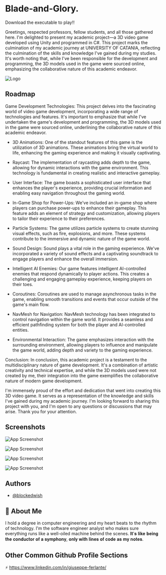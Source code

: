 
# Blade-and-Glory. 
Download the executable to play!!

Greetings, respected professors, fellow students, and all those gathered here. I'm delighted to present my academic project—a 3D video game developed using Unity and programmed in C#. This project marks the culmination of my academic journey at UNIVERSITY OF CATANIA, reflecting the culmination of the skills and knowledge I've gained during my studies. It's worth noting that, while I've been responsible for the development and programming, the 3D models used in the game were sourced online, emphasizing the collaborative nature of this academic endeavor.




![Logo](https://i.ibb.co/7WY0PxS/Screenshot-2023-11-01-4.png)



## Roadmap
Game Development Technologies:
This project delves into the fascinating world of video game development, incorporating a wide range of technologies and features. It's important to emphasize that while I've undertaken the game's development and programming, the 3D models used in the game were sourced online, underlining the collaborative nature of this academic endeavor.

- 3D Animations:
One of the standout features of this game is the utilization of 3D animations. These animations bring the virtual world to life, enhancing the gaming experience and making it visually captivating.

- Raycast:
The implementation of raycasting adds depth to the game, allowing for dynamic interactions with the game environment. This technology is fundamental in creating realistic and interactive gameplay.

- User Interface:
The game boasts a sophisticated user interface that enhances the player's experience, providing crucial information and enabling easy navigation throughout the gaming world.

- In-Game Shop for Power-Ups:
We've included an in-game shop where players can purchase power-ups to enhance their gameplay. This feature adds an element of strategy and customization, allowing players to tailor their experience to their preferences.

- Particle Systems:
The game utilizes particle systems to create stunning visual effects, such as fire, explosions, and more. These systems contribute to the immersive and dynamic nature of the game world.

- Sound Design:
Sound plays a vital role in the gaming experience. We've incorporated a variety of sound effects and a captivating soundtrack to engage players and enhance the overall immersion.

- Intelligent AI Enemies:
Our game features intelligent AI-controlled enemies that respond dynamically to player actions. This creates a challenging and engaging gameplay experience, keeping players on their toes.

- Coroutines:
Coroutines are used to manage asynchronous tasks in the game, enabling smooth transitions and events that occur outside of the game's main flow.

- NavMesh for Navigation:
NavMesh technology has been integrated to control navigation within the game world. It provides a seamless and efficient pathfinding system for both the player and AI-controlled entities.

- Environmental Interaction:
The game emphasizes interaction with the surrounding environment, allowing players to influence and manipulate the game world, adding depth and variety to the gaming experience.



Conclusion:
In conclusion, this academic project is a testament to the multidisciplinary nature of game development. It's a combination of artistic creativity and technical expertise, and while the 3D models used were not created by me, their integration into the game exemplifies the collaborative nature of modern game development.

I'm immensely proud of the effort and dedication that went into creating this 3D video game. It serves as a representation of the knowledge and skills I've gained during my academic journey. I'm looking forward to sharing this project with you, and I'm open to any questions or discussions that may arise. Thank you for your attention.

## Screenshots

![App Screenshot](https://i.ibb.co/5RCnHQW/f.png)

![App Screenshot](https://i.ibb.co/r2nHmmG/Screenshot-2023-11-01-114639.png)

![App Screenshot](https://i.ibb.co/cYhnrfD/Screenshot-2023-11-01-114841.png)

![App Screenshot](https://i.ibb.co/NWq9Lfb/Screenshot-2023-11-01-115110.png)
## Authors

- [@blockedwish](https://github.com/blockedwish/)


## 🚀 About Me
I hold a degree in computer engineering and my heart beats to the rhythm of technology. 
I'm the software engineer analyst who makes sure everything runs like a well-oiled machine behind the scenes. 𝐈𝐭'𝐬 𝐥𝐢𝐤𝐞 𝐛𝐞𝐢𝐧𝐠 𝐭𝐡𝐞 𝐜𝐨𝐧𝐝𝐮𝐜𝐭𝐨𝐫 𝐨𝐟 𝐚 𝐬𝐲𝐦𝐩𝐡𝐨𝐧𝐲, 𝐨𝐧𝐥𝐲 𝐰𝐢𝐭𝐡 𝐥𝐢𝐧𝐞𝐬 𝐨𝐟 𝐜𝐨𝐝𝐞 𝐚𝐬 𝐦𝐲 𝐧𝐨𝐭𝐞𝐬.

## Other Common Github Profile Sections


⚡️ https://www.linkedin.com/in/giuseppe-ferlante/
